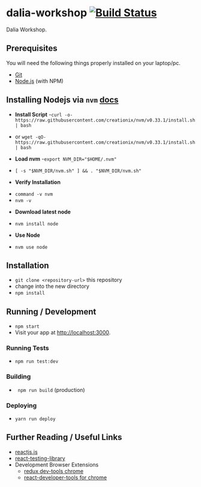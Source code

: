 # dalia-workshop [![Build Status](https://travis-ci.org/sumn2u/dalia-workshop.svg?branch=master)](https://travis-ci.org/sumn2u/dalia-workshop)


Dalia Workshop.

## Prerequisites
You will need the following things properly installed on your laptop/pc.

* [Git](http://git-scm.com/)
* [Node.js](http://nodejs.org/) (with NPM)


## Installing Nodejs via `nvm` [docs](https://github.com/creationix/nvm)
* **Install Script**
-`curl -o- https://raw.githubusercontent.com/creationix/nvm/v0.33.1/install.sh | bash` 
- or `wget -qO- https://raw.githubusercontent.com/creationix/nvm/v0.33.1/install.sh | bash`
* **Load nvm**
-`export NVM_DIR="$HOME/.nvm"`
- `[ -s "$NVM_DIR/nvm.sh" ] && . "$NVM_DIR/nvm.sh"`
* **Verify Installation**
- `command -v nvm`
- `nvm -v`
* **Download latest node**
- `nvm install node`
* **Use Node**
- `nvm use node`

## Installation

* `git clone <repository-url>` this repository
*  change into the new directory
* `npm install`


## Running / Development

* `npm start`
* Visit your app at [http://localhost:3000](http://localhost:3000).


### Running Tests

* `npm run test:dev`

### Building

* ` npm run build` (production)

### Deploying

* `yarn run deploy` 


## Further Reading / Useful Links

* [reactjs.js](https://reactjs.org/docs/hello-world.html)
* [react-testing-library](https://github.com/kentcdodds/react-testing-library)
* Development Browser Extensions
  * [redux dev-tools chrome](https://chrome.google.com/webstore/detail/redux-devtools/lmhkpmbekcpmknklioeibfkpmmfibljd)
  * [react-developer-tools for chrome](https://chrome.google.com/webstore/detail/react-developer-tools/fmkadmapgofadopljbjfkapdkoienihi)

